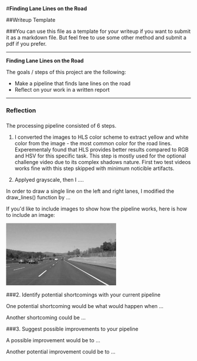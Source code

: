 #**Finding Lane Lines on the Road** 

##Writeup Template

###You can use this file as a template for your writeup if you want to submit it as a markdown file. But feel free to use some other method and submit a pdf if you prefer.

---

**Finding Lane Lines on the Road**

The goals / steps of this project are the following:
* Make a pipeline that finds lane lines on the road
* Reflect on your work in a written report


[//]: # (Image References)

[image1]: ./examples/grayscale.jpg "Grayscale"

---

### Reflection

###

The processing pipeline consisted of 6 steps. 

1. I converted the images to HLS color scheme to extract yellow and white color from the image - the most common color for the road lines. Experementaly found that HLS provides better results compared to RGB and HSV for this specific task. This step is mostly used for the optional challenge video due to its complex shadows nature. First two test videos works fine with this step skipped with minimum noticible artifacts. 

[image1]: ./test_pipeline/hls_filter.jpg "Grayscale"

2. Applyed grayscale, then I .... 

In order to draw a single line on the left and right lanes, I modified the draw_lines() function by ...

If you'd like to include images to show how the pipeline works, here is how to include an image: 

![alt text][image1]


###2. Identify potential shortcomings with your current pipeline


One potential shortcoming would be what would happen when ... 

Another shortcoming could be ...


###3. Suggest possible improvements to your pipeline

A possible improvement would be to ...

Another potential improvement could be to ...
